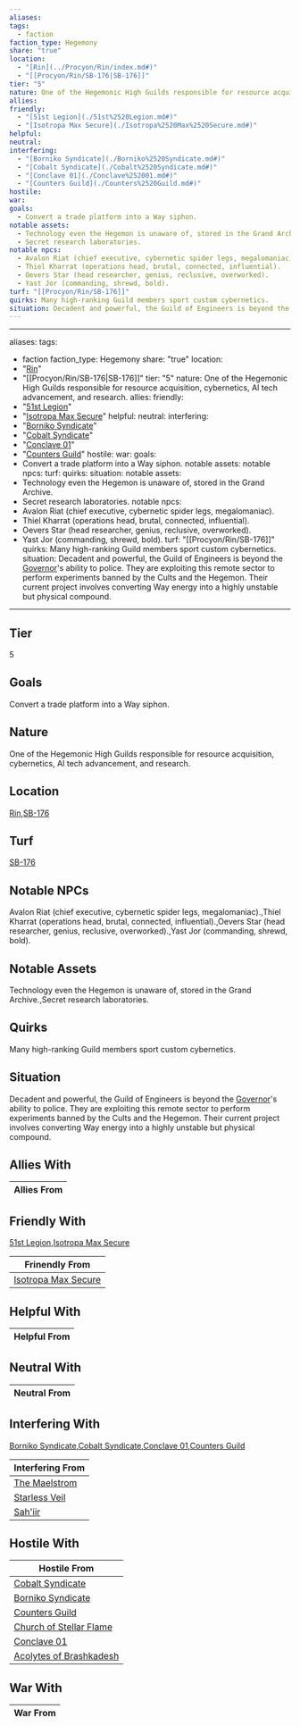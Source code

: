 ```yaml
---
aliases: 
tags:
  - faction
faction_type: Hegemony
share: "true"
location:
  - "[Rin](../Procyon/Rin/index.md#)"
  - "[[Procyon/Rin/SB-176|SB-176]]"
tier: "5"
nature: One of the Hegemonic High Guilds responsible for resource acquisition, cybernetics, AI tech advancement, and research.
allies: 
friendly:
  - "[51st Legion](./51st%2520Legion.md#)"
  - "[Isotropa Max Secure](./Isotropa%2520Max%2520Secure.md#)"
helpful: 
neutral: 
interfering:
  - "[Borniko Syndicate](./Borniko%2520Syndicate.md#)"
  - "[Cobalt Syndicate](./Cobalt%2520Syndicate.md#)"
  - "[Conclave 01](./Conclave%252001.md#)"
  - "[Counters Guild](./Counters%2520Guild.md#)"
hostile: 
war: 
goals:
  - Convert a trade platform into a Way siphon.
notable assets:
  - Technology even the Hegemon is unaware of, stored in the Grand Archive.
  - Secret research laboratories.
notable npcs:
  - Avalon Riat (chief executive, cybernetic spider legs, megalomaniac).
  - Thiel Kharrat (operations head, brutal, connected, influential).
  - Oevers Star (head researcher, genius, reclusive, overworked).
  - Yast Jor (commanding, shrewd, bold).
turf: "[[Procyon/Rin/SB-176]]"
quirks: Many high-ranking Guild members sport custom cybernetics.
situation: Decadent and powerful, the Guild of Engineers is beyond the [Governor](Characters/Governor%20Ritam%20al%E2%80%99Malklaith.md)'s ability to police. They are exploiting this remote sector to perform experiments banned by the Cults and the Hegemon. Their current project involves converting Way energy into a highly unstable but physical compound.
---
```

---
aliases: 
tags:
  - faction
faction_type: Hegemony
share: "true"
location:
  - "[Rin](../Procyon/Rin/index.md#)"
  - "[[Procyon/Rin/SB-176|SB-176]]"
tier: "5"
nature: One of the Hegemonic High Guilds responsible for resource acquisition, cybernetics, AI tech advancement, and research.
allies:
friendly: 
  - "[51st Legion](./51st%2520Legion.md#)"
  - "[Isotropa Max Secure](./Isotropa%2520Max%2520Secure.md#)"
helpful: 
neutral: 
interfering: 
  - "[Borniko Syndicate](./Borniko%2520Syndicate.md#)"
  - "[Cobalt Syndicate](./Cobalt%2520Syndicate.md#)"
  - "[Conclave 01](./Conclave%252001.md#)"
  - "[Counters Guild](./Counters%2520Guild.md#)"
hostile: 
war:
goals: 
- Convert a trade platform into a Way siphon.
notable assets: 
notable npcs:
turf:
quirks:
situation:
notable assets: 
- Technology even the Hegemon is unaware of, stored in the Grand Archive.
- Secret research laboratories.
notable npcs:
- Avalon Riat (chief executive, cybernetic spider legs, megalomaniac).
- Thiel Kharrat (operations head, brutal, connected, influential).
- Oevers Star (head researcher, genius, reclusive, overworked).
- Yast Jor (commanding, shrewd, bold).
turf: "[[Procyon/Rin/SB-176]]"
quirks: Many high-ranking Guild members sport custom cybernetics.
situation: Decadent and powerful, the Guild of Engineers is beyond the [Governor](Characters/Governor%20Ritam%20al%E2%80%99Malklaith.md)'s ability to police. They are exploiting this remote sector to perform experiments banned by the Cults and the Hegemon. Their current project involves converting Way energy into a highly unstable but physical compound.
---
## Tier

5

## Goals

Convert a trade platform into a Way siphon.

## Nature

One of the Hegemonic High Guilds responsible for resource acquisition, cybernetics, AI tech advancement, and research.

## Location

[Rin](../Procyon/Rin/index.md.md#.md#),[SB-176](../Procyon/Rin/SB-176.md)

## Turf

[SB-176](../Procyon/Rin/SB-176.md)

## Notable NPCs

Avalon Riat (chief executive, cybernetic spider legs, megalomaniac).,Thiel Kharrat (operations head, brutal, connected, influential).,Oevers Star (head researcher, genius, reclusive, overworked).,Yast Jor (commanding, shrewd, bold).

## Notable Assets

Technology even the Hegemon is unaware of, stored in the Grand Archive.,Secret research laboratories.

## Quirks

Many high-ranking Guild members sport custom cybernetics.

## Situation

Decadent and powerful, the Guild of Engineers is beyond the [Governor](Characters/Governor%20Ritam%20al%E2%80%99Malklaith.md)'s ability to police. They are exploiting this remote sector to perform experiments banned by the Cults and the Hegemon. Their current project involves converting Way energy into a highly unstable but physical compound.

## Allies With



| Allies From |
| ----------- |


## Friendly With

[51st Legion](./51st%2520Legion.md.md#.md#),[Isotropa Max Secure](./Isotropa%2520Max%2520Secure.md.md#.md#)

| Frinendly From                                           |
| -------------------------------------------------------- |
| [Isotropa Max Secure](./Isotropa%2520Max%2520Secure.md.md#.md#) |


## Helpful With



| Helpful From |
| ------------ |


## Neutral With




| Neutral From |
| ------------ |



## Interfering With

[Borniko Syndicate](./Borniko%2520Syndicate.md.md#.md#),[Cobalt Syndicate](./Cobalt%2520Syndicate.md.md#.md#),[Conclave 01](./Conclave%252001.md.md#.md#),[Counters Guild](./Counters%2520Guild.md.md#.md#)


| Interfering From                             |
| -------------------------------------------- |
| [The Maelstrom](./The%20Maelstrom.md) |
| [Starless Veil](./Starless%20Veil.md) |
| [Sah'iir](./Sah'iir.md)             |



## Hostile With




| Hostile From                                                     |
| ---------------------------------------------------------------- |
| [Cobalt Syndicate](./Cobalt%2520Syndicate.md.md#.md#)               |
| [Borniko Syndicate](./Borniko%2520Syndicate.md.md#.md#)             |
| [Counters Guild](./Counters%2520Guild.md.md#.md#)                   |
| [Church of Stellar Flame](./Church%20of%20Stellar%20Flame.md) |
| [Conclave 01](./Conclave%252001.md.md#.md#)                         |
| [Acolytes of Brashkadesh](./Acolytes%20of%20Brashkadesh.md) |



## War With



| War From |
| -------- |


